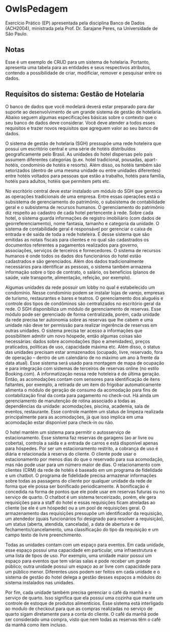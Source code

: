# OwlsPedagem
Exercício Prático (EP) apresentada pela disciplina Banco de Dados (ACH2004), ministrada pela Prof. Dr. Sarajane Peres, na Universidade de São Paulo.


## Notas
Esse é um exemplo de CRUD para um sistema de hotelaria. Portanto, apresenta uma tabela para as entidades e seus respectivos atributos, contendo a possibilidade de criar, modificiar, remover e pesquisar entre os dados.

## Requisitos do sistema: Gestão de Hotelaria
O banco de dados que você modelará deverá estar preparado para dar suporte ao desenvolvimento de
um grande sistema de gestão de hotelaria. Abaixo seguem algumas especificações básicas sobre o
contexto que o seu banco de dados deve considerar. Você deve atender a todos esses requisitos e trazer
novos requisitos que agreguem valor ao seu banco de dados.

O sistema de gestão de hotelaria (SGH) pressupõe uma rede hoteleira que possui um escritório central e
uma série de hotéis distribuídos geograficamente pelo Brasil. As unidades do hotel dispersas pelo país
assumem diferentes categorias (p.ex. hotel tradicional, pousadas, apart-hotéis, condomínio de hotéis e
resorts). Além disso, os hotéis também são setorizados (dentro de uma mesma unidade ou entre unidades
diferentes) entre hotéis voltados para pessoas que estão a trabalho, hotéis para família, hotéis para
adultos, hotéis que permitem pets etc.

No escritório central deve estar instalado um módulo do SGH que gerencia as operações tradicionais de
uma empresa. Entre essas operações está o subsistema de gerenciamento do patrimônio, o subsistema
de contabilidade geral e o subsistema de recursos humanos. O gerenciamento do patrimônio diz respeito
ao cadastro de cada hotel pertencente à rede. Sobre cada hotel, o sistema guarda informações de registro
imobiliário (com dados de georreferenciamento), nome fantasia, tamanho e categoria da unidade. O
sistema de contabilidade geral é responsável por gerenciar o caixa de entrada e de saída de toda a rede
hoteleira. É desse sistema que são emitidas as notais fiscais para clientes e no qual são cadastrados os
documentos referentes a pagamentos realizados para governo, associações, serviços de terceiros e
fornecedores. O sistema de recursos humanos é onde todos os dados dos funcionários do hotel estão
cadastrados e são gerenciados. Além dos dados tradicionalmente necessários para identificar as pessoas,
o sistema também armazena informação sobre o tipo de contrato, o salário, os benefícios (planos de
saúde, vale transporte, alimentação, refeição, por exemplo).

Algumas unidades da rede possuir um lobby no qual é estabelecido um condomínio. Nesse condomínio
podem se instalar lojas de varejo, empresas de turismo, restaurantes e bares e teatros. O gerenciamento
dos aluguéis e controle dos tipos de condôminos são centralizados no escritório geral da rede.
O SGH disponibiliza um módulo de gerenciamento de reservas. Esse módulo pode ser gerenciado de forma
centralizada, porém, cada unidade da rede precisa ter autonomia sobre as reservas que lhe cabem e uma
unidade não deve ter permissão para realizar ingerência de reservas em outras unidades. O sistema
precisa ter acesso a informações que possibilitem admitir um novo hóspede, então algumas coisas são
necessárias: dados sobre acomodações (tipo e amenidades), preços praticados, políticas de uso,
capacidade máxima etc. Além disso, o status das unidades precisam estar armazenados (ocupado, livre,
reservado, fora de operação – dentro de um calendário de no máximo um ano à frente da data atual).
Esse sistema será usado para montagem de mapa de ocupação e para integração com sistemas de
terceiros de reservas online (no estilo Booking.com). A informatização nessa rede hoteleira é de última
geração. Então, as acomodações contam com sensores para identificação de itens faltantes, por exemplo,
a retirada de um item do frigobar automaticamente alimenta o módulo de geração de consumo da
acomodação para fins de contabilização final da conta para pagamento no check-out. Há ainda um
gerenciamento de manutenção de rotina associado a todas as dependências da unidade: acomodações,
piscina, academia, sala de eventos, restaurante. Esse controle mantém um status de limpeza realizada
principalmente para as acomodações, já que isso implica em uma acomodação estar disponível para
check-in ou não. 

O hotel mantém um sistema para permitir o autosserviço de estacionamento. Esse sistema faz reservas
de garagens (ao ar livre ou coberta), controla a saída e a entrada de carros e está disponível apenas para
hóspedes. Por ser um estacionamento restrito, a cobrança de uso é diária e relacionada à reserva do
cliente. O cliente pode usar o estacionamento por menos dias do que o reservado para sua acomodação,
mas não pode usar para um número maior de dias. 
O relacionamento com clientes (CRM) da rede de hotéis é baseado em um programa de fidelidade e um
chatbot. O programa de fidelidade precisa armazenar informações sobre todas as passagens do cliente
por qualquer unidade da rede de forma que ele possa ser bonificado periodicamente. A bonificação é
concedida na forma de pontos que ele pode usar em reservas futuras ou no serviço de quarto. O chatbot
é um sistema terceirizado, porém, ele gera requisições para a staff do hotel e essas requisições ficam
atreladas ao cliente (se ele é um hóspede) ou a um pool de requisições geral. O armazenamento das
requisições pressupõe um identificador da requisição, um atendedor (quais funcionários foi designado
para resolver a requisição), um status (aberta, atendida, cancelada), a data de abertura e de
fechamento/cancelamento, uma classificação do tipo da requisição e um campo texto de livre
preenchimento.

Todas as unidades contam com um espaço para eventos. Em cada unidade, esse espaço possui uma
capacidade em particular, uma infraestrutura e uma lista de tipos de uso. Por exemplo, uma unidade
maior possui um espaço para eventos que tem várias salas e pode receber um grande público; outra
unidade possui um espaço ao ar livre com capacidade para um público menor. Diferentes usos podem ser
feitos em cada unidade e o sistema de gestão do hotel delega a gestão desses espaços a módulos do
sistema instalados nas unidades.

Por fim, cada unidade também precisa gerenciar o café da manhã e o serviço de quarto. Isso significa que
ela possui uma cozinha que mante um controle de estoque de produtos alimentícios. Esse sistema está
interligado ao modulo de checkout para que as compras realizadas no serviço de quarto sigam
diretamente para a conta do cliente. O café da manhã pode ser considerado uma compra, visto que nem
todas as reservas têm o café da manhã como item incluso. 
